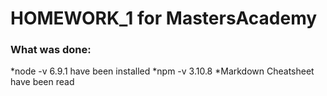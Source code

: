 # HOMEWORK_1 for MastersAcademy

### What was done:
*node -v 6.9.1 have been installed
*npm -v 3.10.8
*Markdown Cheatsheet have been read  